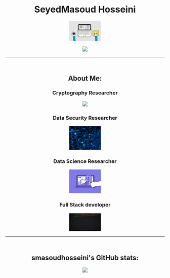 <h1 align="center"><br>SeyedMasoud Hosseini</h1>
<p align="center"><img src="gif/dev.gif" width="100"/></p>
<p align="center"><a href="https://www.linkedin.com/in/seyedmasoud-hosseini/"><img src="https://img.shields.io/badge/LinkedIn-blue?style=for-the-badge&logo=linkedin&logoColor=white" ></a></p>

---
<h2 align="center"><br>About Me:</h2>
    <h3 align="center">Cryptography Researcher</h3> 
    <p align="center"><img src="gif/lock.gif" width="100"/></p>
    <h3 align="center">Data Security Researcher</h3> 
    <p align="center"><img src="gif/secu.gif" width="100"/></p>
    <h3 align="center">Data Science Researcher</h3> 
    <p align="center"><img src="gif/data.gif" width="100"/></p>
    <h3 align="center">Full Stack developer</h3> 
    <p align="center"><img src="gif/code.gif" width="100"/></p>
    
---

<h2 align="center"><br>smasoudhosseini's GitHub stats:</h2>
<p align="center"><img src="https://github-readme-stats.vercel.app/api/?username=smasoudhosseini&show_icons=true&title_color=fff&icon_color=ccccff&text_color=ccccff&bg_color=000080" width="500"/></p>
